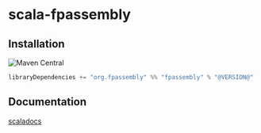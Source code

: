 
[//]: # (NOTE: do not edit `README.md` in root, only edit from `src/site-preprocess/README.md`)

# scala-fpassembly

## Installation

![Maven Central](https://img.shields.io/maven-central/v/org.fpassembly/fpassembly_2.12.svg?style=for-the-badge)

```scala
libraryDependencies += "org.fpassembly" %% "fpassembly" % "@VERSION@"
```

## Documentation

[scaladocs](https://github.com/isomorf-org/scala-fpassembly-protobuf/scaladocs/api/@VERSION@)

